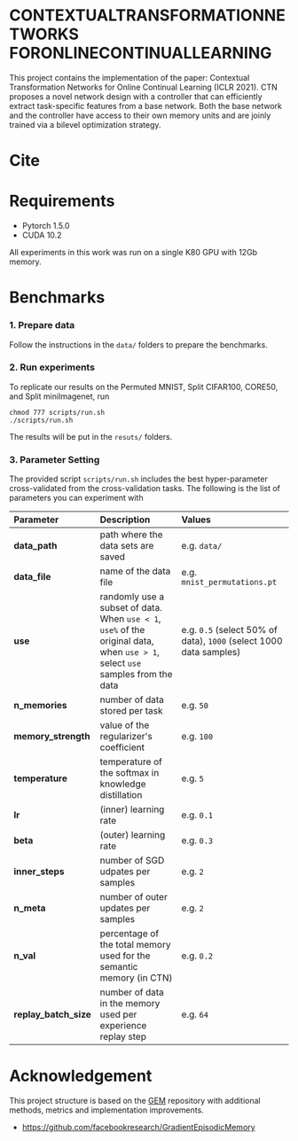 # CONTEXTUALTRANSFORMATIONNETWORKS FORONLINECONTINUALLEARNING

This project contains the implementation of the paper: Contextual Transformation Networks for Online Continual Learning (ICLR 2021). 
CTN proposes a novel network design with a controller that can efficiently extract task-specific features from a base network. Both the base network and the controller have access to their own memory units and are joinly trained via a bilevel optimization strategy.

# Cite


# Requirements
- Pytorch 1.5.0
- CUDA 10.2

All experiments in this work was run on a single K80 GPU with 12Gb memory.

# Benchmarks
### 1. Prepare data
Follow the instructions in the `data/` folders to prepare the benchmarks.

### 2. Run experiments
To replicate our results on the Permuted MNIST, Split CIFAR100, CORE50, and Split miniImagenet, run
```
chmod 777 scripts/run.sh
./scripts/run.sh
```

The results will be put in the `resuts/` folders.

### 3. Parameter Setting
The provided script `scripts/run.sh` includes the best hyper-parameter cross-validated from the cross-validation tasks. The following is the list of parameters you can experiment with

| Parameter           | Description                                                  | Values |
| :------------------ | :----------------------------------------------------------- | :-------------------------------------------------------- |
| **data_path** | path where the data sets are saved | e.g. `data/` |
| **data_file** | name of the data file | e.g. `mnist_permutations.pt` |
| **use** | randomly use a subset of data. When `use < 1`, `use%` of the original data, when `use > 1`, select `use` samples from the data | e.g. `0.5` (select 50% of data), `1000` (select 1000 data samples) |
|**n_memories**| number of data stored per task | e.g. `50` |
|**memory_strength**| value of the regularizer's coefficient | e.g. `100` |
|**temperature**| temperature of the softmax in knowledge distillation | e.g. `5`|
|**lr**| (inner) learning rate | e.g. `0.1` |
|**beta**| (outer) learning rate  | e.g. `0.3` |
|**inner_steps**| number of SGD udpates per samples | e.g. `2` | 
|**n_meta**| number of outer updates per samples | e.g. `2` |
|**n_val**| percentage of the total memory used for the semantic memory (in CTN) | e.g. `0.2` | 
|**replay_batch_size**| number of data in the memory used per experience replay step | e.g. `64` | 

# Acknowledgement
This project structure is based on the [GEM](https://github.com/facebookresearch/GradientEpisodicMemory) repository with additional methods, metrics and implementation improvements. 
* https://github.com/facebookresearch/GradientEpisodicMemory
